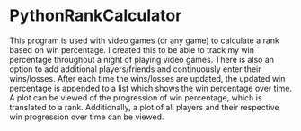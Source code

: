 # PythonRankCalculator

This program is used with video games (or any game) to calculate a rank based on win percentage.  I created this to be able to track my win percentage throughout a night of playing video games.  There is also an option to add additional players/friends and continuously enter their wins/losses.  After each time the wins/losses are updated, the updated win percentage is appended to a list which shows the win percentage over time.  A plot can be viewed of the progression of win percentage, which is translated to a rank.  Additionally, a plot of all players and their respective win progression over time can be viewed.
